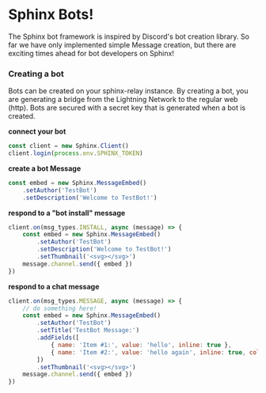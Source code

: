 # Sphinx Bots!

The Sphinx bot framework is inspired by Discord's bot creation library. So far we have only implemented simple Message creation, but there are exciting times ahead for bot developers on Sphinx!

### Creating a bot

Bots can be created on your sphinx-relay instance. By creating a bot, you are generating a bridge from the Lightning Network to the regular web (http). Bots are secured with a secret key that is generated when a bot is created.

**connect your bot**

```js
const client = new Sphinx.Client()
client.login(process.env.SPHINX_TOKEN)
```

**create a bot Message**
```js
const embed = new Sphinx.MessageEmbed()
    .setAuthor('TestBot')
    .setDescription('Welcome to TestBot!')
```

**respond to a "bot install" message**
```js
client.on(msg_types.INSTALL, async (message) => {
    const embed = new Sphinx.MessageEmbed()
        .setAuthor('TestBot')
        .setDescription('Welcome to TestBot!')
        .setThumbnail('<svg></svg>')
    message.channel.send({ embed })
})
```

**respond to a chat message**
```js
client.on(msg_types.MESSAGE, async (message) => {
    // do something here!
    const embed = new Sphinx.MessageEmbed()
        .setAuthor('TestBot')
        .setTitle('TestBot Message:')
        .addFields([
            { name: 'Item #1:', value: 'hello', inline: true },
            { name: 'Item #2:', value: 'hello again', inline: true, color: '#00FF00' }
        ])
        .setThumbnail('<svg></svg>')
    message.channel.send({ embed })
})
```